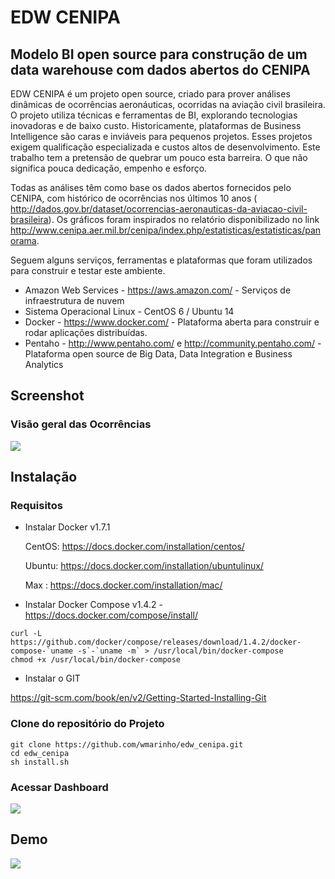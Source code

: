 # EDW CENIPA 
## Modelo BI open source para construção de um data warehouse com dados abertos do CENIPA

EDW CENIPA é um projeto open source, criado para prover análises dinâmicas de ocorrências aeronáuticas, ocorridas na aviação civil brasileira. O projeto utiliza técnicas e ferramentas de BI, explorando tecnologias inovadoras e de baixo custo. Historicamente, plataformas de Business Intelligence são caras e inviáveis para pequenos projetos. Esses projetos exigem qualificação especializada e custos altos de desenvolvimento. Este trabalho tem a pretensão de quebrar um pouco esta barreira. O que não significa pouca dedicação, empenho e esforço. 

Todas as análises têm como base os dados abertos fornecidos pelo CENIPA, com histórico de ocorrências nos últimos 10 anos ( http://dados.gov.br/dataset/ocorrencias-aeronauticas-da-aviacao-civil-brasileira). Os gráficos foram inspirados no relatório disponibilizado no link http://www.cenipa.aer.mil.br/cenipa/index.php/estatisticas/estatisticas/panorama.

Seguem alguns serviços, ferramentas e plataformas que foram utilizados para construir e testar este ambiente.
 
* Amazon Web Services - https://aws.amazon.com/ - Serviços de infraestrutura de nuvem
* Sistema Operacional Linux - CentOS 6 / Ubuntu 14
* Docker - https://www.docker.com/ - Plataforma aberta para construir e rodar aplicações distribuídas.
* Pentaho - http://www.pentaho.com/ e  http://community.pentaho.com/ - Plataforma open source de Big Data, Data Integration e Business Analytics

## Screenshot
### Visão geral das Ocorrências
![](https://raw.githubusercontent.com/wmarinho/edw_cenipa/master/demo/RxCwvo8.png)

## Instalação

### Requisitos

* Instalar Docker v1.7.1

  CentOS: https://docs.docker.com/installation/centos/

  Ubuntu: https://docs.docker.com/installation/ubuntulinux/

  Max : https://docs.docker.com/installation/mac/

* Instalar Docker Compose v1.4.2 - https://docs.docker.com/compose/install/
```
curl -L https://github.com/docker/compose/releases/download/1.4.2/docker-compose-`uname -s`-`uname -m` > /usr/local/bin/docker-compose
chmod +x /usr/local/bin/docker-compose
```

* Instalar o GIT

https://git-scm.com/book/en/v2/Getting-Started-Installing-Git

### Clone do repositório do Projeto

```
git clone https://github.com/wmarinho/edw_cenipa.git
cd edw_cenipa
sh install.sh
```

### Acessar Dashboard

![](http://localhost/pentaho/plugin/cenipa/api/ocorrencias)

## Demo

![](https://raw.githubusercontent.com/wmarinho/edw_cenipa/master/demo/cenipa-demo.gif)





